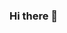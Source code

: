 ### Hi there 👋

<!--
**Mrjojosa/Mrjojosa** is a ✨ _special_ ✨ repository because its `README.md` (this file) appears on your GitHub profile.

Here are some ideas to get you started:

- 🔭 I’m currently a software engineering student at the Tec de Monterrey
- 🌱 I’m currently learning how to develop a machine learning system
- 👯 I’m looking to collaborate on open source projects
- ⚡ Fun fact: I´m a top ranked Legends of Runeterra player on the american server
-->
